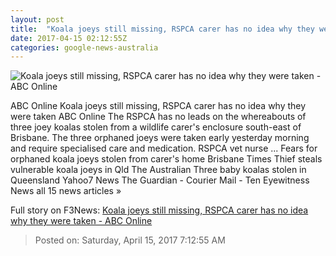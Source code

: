 ```yaml
---
layout: post
title:  "Koala joeys still missing, RSPCA carer has no idea why they were taken - ABC Online"
date: 2017-04-15 02:12:55Z
categories: google-news-australia
---
```


![Koala joeys still missing, RSPCA carer has no idea why they were taken - ABC Online](http://www.abc.net.au/news/image/8445390-1x1-700x700.jpg)

ABC Online Koala joeys still missing, RSPCA carer has no idea why they were taken ABC Online The RSPCA has no leads on the whereabouts of three joey koalas stolen from a wildlife carer's enclosure south-east of Brisbane. The three orphaned joeys were taken early yesterday morning and require specialised care and medication. RSPCA vet nurse ... Fears for orphaned koala joeys stolen from carer's home Brisbane Times Thief steals vulnerable koala joeys in Qld The Australian Three baby koalas stolen in Queensland Yahoo7 News The Guardian - Courier Mail - Ten Eyewitness News all 15 news articles »


Full story on F3News: [Koala joeys still missing, RSPCA carer has no idea why they were taken - ABC Online](http://www.f3nws.com/n/QTtVU)

> Posted on: Saturday, April 15, 2017 7:12:55 AM
